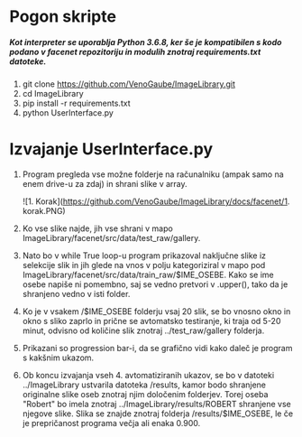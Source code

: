 # Pogon skripte  
  
##### Kot interpreter se uporablja Python 3.6.8, ker še je kompatibilen s kodo podano v facenet repozitoriju in modulih znotraj requirements.txt datoteke.  
    
1.  git clone https://github.com/VenoGaube/ImageLibrary.git  
2.  cd ImageLibrary  
3.  pip install -r requirements.txt  
4.  python UserInterface.py  
  
# Izvajanje UserInterface.py  
  
1. Program pregleda vse možne folderje na računalniku (ampak samo na enem drive-u za zdaj) in shrani slike v array.  

    ![1. Korak](https://github.com/VenoGaube/ImageLibrary/docs/facenet/1. korak.PNG)  

2. Ko vse slike najde, jih vse shrani v mapo ImageLibrary/facenet/src/data/test_raw/gallery.  
3. Nato bo v while True loop-u program prikazoval naključne slike iz selekcije slik in jih glede na vnos v polju kategoriziral v mapo pod 
ImageLibrary/facenet/src/data/train_raw/$IME_OSEBE. Kako se ime osebe napiše ni pomembno, saj se vedno pretvori v .upper(), tako da je shranjeno 
vedno v isti folder.  
4. Ko je v vsakem /$IME_OSEBE folderju vsaj 20 slik, se bo vnosno okno in okno s sliko zaprlo in prične se avtomatsko testiranje, ki traja od 5-20 minut, 
odvisno od količine slik znotraj ../test_raw/gallery folderja.  
5. Prikazani so progression bar-i, da se grafično vidi kako daleč je program s kakšnim ukazom.  
6. Ob koncu izvajanja vseh 4. avtomatiziranih ukazov, se bo v datoteki ../ImageLibrary ustvarila datoteka /results, kamor bodo shranjene originalne slike oseb 
znotraj njim določenim folderjev. Torej oseba "Robert" bo imela znotraj ../ImageLibrary/results/ROBERT shranjene vse njegove slike. Slika se znajde znotraj folderja
/results/$IME_OSEBE, le če je prepričanost programa večja ali enaka 0.900.  

